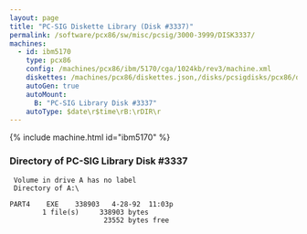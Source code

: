 ```yaml
---
layout: page
title: "PC-SIG Diskette Library (Disk #3337)"
permalink: /software/pcx86/sw/misc/pcsig/3000-3999/DISK3337/
machines:
  - id: ibm5170
    type: pcx86
    config: /machines/pcx86/ibm/5170/cga/1024kb/rev3/machine.xml
    diskettes: /machines/pcx86/diskettes.json,/disks/pcsigdisks/pcx86/diskettes.json
    autoGen: true
    autoMount:
      B: "PC-SIG Library Disk #3337"
    autoType: $date\r$time\rB:\rDIR\r
---
```


{% include machine.html id="ibm5170" %}

### Directory of PC-SIG Library Disk #3337

     Volume in drive A has no label
     Directory of A:\

    PART4    EXE    338903   4-28-92  11:03p
            1 file(s)     338903 bytes
                           23552 bytes free
